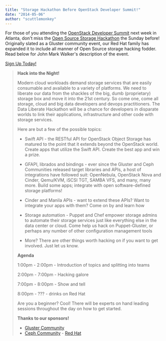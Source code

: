 ```yaml
---
title: "Storage Hackathon Before OpenStack Developer Summit!"
date: "2014-05-06"
author: "scuttlemonkey"
---
```


For those of you attending the [OpenStack Developer Summit](https://www.openstack.org/summit/openstack-summit-atlanta-2014/) next week in Atlanta, don't miss the [Open Source Storage Hackathon](http://www.eventbrite.com/e/openstack-storage-hackathon-registration-11525766879) the Sunday before! Originally slated as a Gluster community event, our Red Hat family has expanded it to include all manner of Open Source storage hacking fodder. Read below for John Mark Walker's description of the event.

[Sign Up Today!](http://www.eventbrite.com/e/openstack-storage-hackathon-registration-11525766879)

> **Hack into the Night!**
> 
> Modern cloud workloads demand storage services that are easily consumable and available to a variety of platforms. We need to liberate our data from the shackles of the big, dumb (proprietary) storage box and move it into the 21st century. So come one, come all storage, cloud and big data developers and devops practitioners. The Data Liberate Hackathon will be a chance for developers in disparate worlds to link their applications, infrastructure and other code with storage services.
> 
> Here are but a few of the possible topics:
> 
> - Swift API - the RESTful API for OpenStack Object Storage has matured to the point that it extends beyond the OpenStack world. Create apps that utilize the Swift API. Create the best app and win a prize.
> 
> - GFAPI, librados and bindings - ever since the Gluster and Ceph Communities released target libraries and APIs, a host of integrations have followed suit: OpenNebula, OpenStack Nova and Cinder, Qemu/KVM, iSCSI TGT, SAMBA VFS, and many, many more. Build some apps; integrate with open software-defined storage platforms!
> 
> - Cinder and Manila APIs - want to extend these APIs? Want to integrate your apps with them? Come on by and learn how
> 
> - Storage automation - Puppet and Chef empower storage admins to automate their storage services just like everything else in the data center or cloud. Come help us hack on Puppet-Gluster, or perhaps any number of other configuration management tools
> 
> - More? There are other things worth hacking on if you want to get involved. Just let us know.
> 
> **Agenda**
> 
> 1:00pm - 2:00pm - Introduction of topics and splitting into teams
> 
> 2:00pm - 7:00pm - Hacking galore
> 
> 7:00pm - 8:00pm - Show and tell
> 
> 8:00pm - ??? - drinks on Red Hat
> 
> Are you a beginner? Cool! There will be experts on hand leading sessions throughout the day on how to get started.
> 
> **Thanks to our sponsors!**
> 
> - [Gluster Community](http://gluster.org)
> - [Ceph Community](http://ceph.com)
> [](http://ceph.com)- [](http://ceph.com)[Red Hat](http://redhat.com)
